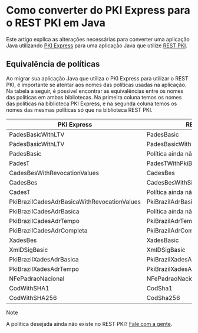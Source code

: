# Como converter do PKI Express para o REST PKI em Java
Este artigo explica as alterações necessárias para converter uma aplicação Java utilizando [PKI Express](../../pki-express/index.md) para uma aplicação Java que utilize [REST PKI](../index.md).

## Equivalência de políticas
Ao migrar sua aplicação Java que utiliza o PKI Express para utilizar o REST PKI, é importante se atentar aos nomes das políticas usadas na aplicação.  
Na tabela a seguir, é possível encontrar as equivalências entre os nomes das políticas em ambas bibliotecas. Na primeira coluna temos os nomes das políticas na biblioteca PKI Express, e na segunda coluna temos os nomes das mesmas políticas só que na biblioteca REST PKI.

| PKI Express                                 | REST PKI                         |
|---------------------------------------------|----------------------------------|
| PadesBasicWithLTV                           | PadesBasic                       |
| PadesBasicWithLTV                           | PadesBasicWithPkiBrazilCerts     |
| PadesBasic                                  | Política ainda não existente     |
| PadesT                                      | PadesTWithPkiBrazilCerts         |
| CadesBesWithRevocationValues                | CadesBes                         |
| CadesBes                                    | CadesBesWithSigningTimeAndNoCrls |
| CadesT                                      | Política ainda não existente     |
| PkiBrazilCadesAdrBasicaWithRevocationValues | PkiBrazilAdrBasica               |
| PkiBrazilCadesAdrBasica                     | Política ainda não existente     |
| PkiBrazilCadesAdrTempo                      | PkiBrazilAdrTempo                |
| PkiBrazilCadesAdrCompleta                   | PkiBrazilAdrCompleta             |
| XadesBes                                    | XadesBasic                       |
| XmlDSigBasic                                | XmlDSigBasic                     |
| PkiBrazilXadesAdrBasica                     | PkiBrazilXadesAdrBasica          |
| PkiBrazilXadesAdrTempo                      | PkiBrazilXadesAdrTempo           |
| NFePadraoNacional                           | NFePadraoNacional                |
| CodWithSHA1                                 | CodSha1                          |
| CodWithSHA256                               | CodSha256                        |

> [!NOTE]
> A política desejada ainda não existe no REST PKI? [Fale com a gente](https://www.lacunasoftware.com/pt/home/purchase).